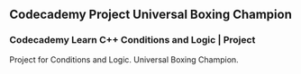 ## Codecademy Project Universal Boxing Champion

### Codecademy Learn C++ Conditions and Logic | Project

Project for Conditions and Logic. Universal Boxing Champion. 
